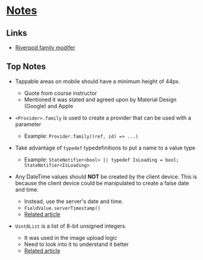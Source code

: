 # [Notes]()

## Links
- [Riverpod family modifer](https://riverpod.dev/docs/concepts/modifiers/family)

## Top Notes
- Tappable areas on mobile should have a minimum height of 44px. 
  - Quote from course instructor
  - Mentioned it was stated and agreed upon by Material Design (Google) and Apple

- `<Provider>.family` is used to create a provider that can be used with a parameter
  - Example: `Provider.family((ref, id) => ...)`

- Take advantage of `typedef` typedefinitions to put a name to a value type
  - Example: `StateNotifier<bool> || typedef IsLoading = bool; StateNotifier<IsLoading>`

- Any DateTime values should **NOT** be created by the client device. This is because the client device could be manipulated to create a false date and time. 
  - Instead, use the server's date and time.
  - `FieldValue.serverTimestamp()`
  - [Related article](https://medium.com/firebase-developers/the-secrets-of-firestore-fieldvalue-servertimestamp-revealed-29dd7a38a82b)

- `Uint8List` is a list of 8-bit unsigned integers. 
  - It was used in the image upload logic
  - Need to look into it to understand it better
  - [Related article](https://api.flutter.dev/flutter/dart-typed_data/Uint8List-class.html)